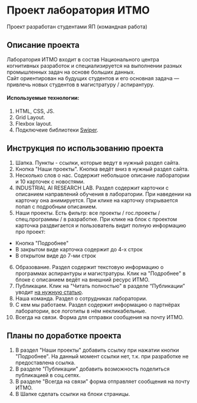 # Проект лаборатория ИТМО
Проект разработан студентами ЯП (командная работа)
## Описание проекта
Лаборатория ИТМО входит в состав Национального центра когнитивных разработок и специализируется на выполнении разных промышленных задач на основе больших данных.  
Сайт ориентирован на будущих студентов и его основная задача — привлечь новых студентов в магистратуру / аспирантуру.
#### Используемые технологии:
1. HTML, CSS, JS.
2. Grid Layout.
3. Flexbox layout.
4. Подключеие библиотеки [Swiper](https://swiperjs.com).
## Инструкция по использованию проекта
1. Шапка. Пункты - ссылки, которые ведут в нужный раздел сайта.
2. Кнопка "Наши проекты". Кнопка ведёт вниз в нужный раздел сайта.
3. Несколько слов о нас. Содержит небольшое описание лаборатории и 10 карточек с новостями.
4. INDUSTRIAL AI RESEARCH LAB. Раздел содержит карточки с описанием направлений обучения в лаборатории. При наведении на карточку она анимируется. При клике на карточку открывается попап с подробным описанием.
5. Наши проекты. Есть фильтр: все проекты / гос.проекты / спец.программы / в разработке. При клике на блок с проектом карточка раздвигается и пользователь видит полную информацию про проект:  
* Кнопка "Подробнее"
* В закрытом виде карточка содержит до 4-х строк
* В открытом виде до 7-ми строк
6. Образование. Раздел содержит текстовую информацию о программах аспирантуры и магистратуры. Клик на "Подробнее" в блоке с описанием ведёт на внешний ресурс ИТМО.
7. Публикации. Клик на "Читать полностью" в разделе “Публикации” уводит [на нужную статью](https://scholar.google.ru/citations?hl=ru&user=r5WYVCIAAAAJ&view_op=list_works&sortby=pubdate).
8. Наша команда. Раздел о сотрудниках лаборатории.
9. С кем мы работаем. Раздел содержит информацию о партнёрах лаборатории, все логотипы в нём некликабельные.
10. Всегда на связи. Форма для отправки сообщения на почту ИТМО.
## Планы по доработке проекта
1. В раздел "Наши проекты" добавить ссылку при нажатии кнопки "Подробнее". На данный момент ссылки нет, т.к. при разработке не предоставлена ссылка.
2. В разделе "Публикации" добавить возможность поделиться публикацией в соц.сетях.
3. В разделе "Всегда на связи" форма отправляет сообщения на почту ИТМО.
4. В Шапке сделать ссылки на блоки страницы.